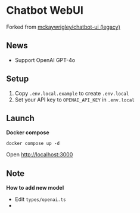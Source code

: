 # Chatbot WebUI

Forked from [mckaywrigley/chatbot-ui (legacy)](https://github.com/mckaywrigley/chatbot-ui/tree/legacy)

## News

- Support OpenAI GPT-4o

## Setup

1. Copy `.env.local.example` to create `.env.local`
1. Set your API key to `OPENAI_API_KEY` in `.env.local`

## Launch

**Docker compose**

```shell
docker compose up -d
```
Open [http://localhost:3000](http://localhost:3000)

## Note

**How to add new model**
- Edit `types/openai.ts`
- 